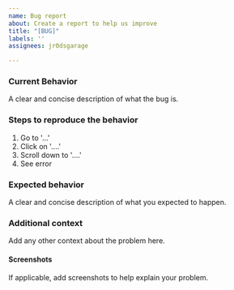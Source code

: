 ```yaml
---
name: Bug report
about: Create a report to help us improve
title: "[BUG]"
labels: ''
assignees: jr0dsgarage

---
```


### Current Behavior
A clear and concise description of what the bug is.

### Steps to reproduce the behavior
1. Go to '...'
2. Click on '....'
3. Scroll down to '....'
4. See error

### Expected behavior
A clear and concise description of what you expected to happen.

### Additional context
Add any other context about the problem here.

#### Screenshots
If applicable, add screenshots to help explain your problem.
